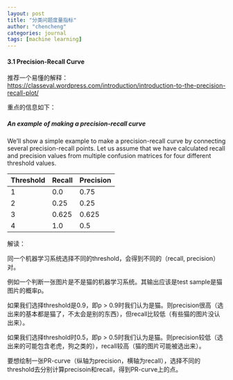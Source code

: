 ```yaml
---
layout: post
title: "分类问题度量指标"
author: "chencheng"
categories: journal
tags: [machine learning]
---
```


#### 3.1 Precision-Recall Curve

推荐一个易懂的解释：https://classeval.wordpress.com/introduction/introduction-to-the-precision-recall-plot/

重点的信息如下：

##### An example of making a precision-recall curve

We’ll show a simple example to make a precision-recall curve by connecting several precision-recall points. Let us assume that we have calculated recall and precision values from multiple confusion matrices for four different threshold values.

| Threshold | Recall | Precision |
| --------- | ------ | --------- |
| 1         | 0.0    | 0.75      |
| 2         | 0.25   | 0.25      |
| 3         | 0.625  | 0.625     |
| 4         | 1.0    | 0.5       |

解读：

同一个机器学习系统选择不同的threshold，会得到不同的（recall, precision）对。

例如一个判断一张图片是不是猫的机器学习系统。其输出应该是test sample是猫图片的概率p。

如果我们选择threshold是0.9，即p > 0.9时我们认为是猫。则precision很高（选出来的基本都是猫了，不太会是别的东西），但recall比较低（有些猫的图片没认出来）。

如果我们选择threshold时0.5，即p > 0.5时我们认为是猫。则precision较低（选出来的可能包含老虎，狗之类的），recall较高（猫的图片可能被选出来）。

要想绘制一张PR-curve（纵轴为precision，横轴为recall），选择不同的threshold去分别计算precisoin和recall，得到PR-curve上的点。